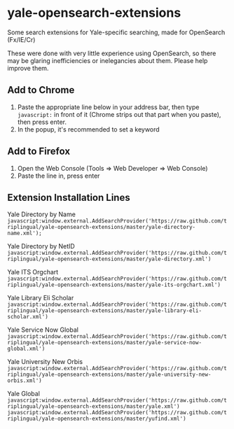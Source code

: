 yale-opensearch-extensions
==========================

Some search extensions for Yale-specific searching, made for OpenSearch (Fx/IE/Cr)

These were done with very little experience using OpenSearch, so there may be glaring inefficiencies or inelegancies about them. Please help improve them.


Add to Chrome
-------------

1. Paste the appropriate line below in your address bar, then type `javascript:` in front of it (Chrome strips out that part when you paste), then press enter.
1. In the popup, it's recommended to set a keyword


Add to Firefox
--------------

1. Open the Web Console (Tools => Web Developer => Web Console)
1. Paste the line in, press enter


Extension Installation Lines
-------

Yale Directory by Name
`javascript:window.external.AddSearchProvider('https://raw.github.com/triplingual/yale-opensearch-extensions/master/yale-directory-name.xml');`

Yale Directory by NetID
`javascript:window.external.AddSearchProvider('https://raw.github.com/triplingual/yale-opensearch-extensions/master/yale-directory.xml')`

Yale ITS Orgchart
`javascript:window.external.AddSearchProvider('https://raw.github.com/triplingual/yale-opensearch-extensions/master/yale-its-orgchart.xml')`

Yale Library Eli Scholar
`javascript:window.external.AddSearchProvider('https://raw.github.com/triplingual/yale-opensearch-extensions/master/yale-library-eli-scholar.xml')`

Yale Service Now Global
`javascript:window.external.AddSearchProvider('https://raw.github.com/triplingual/yale-opensearch-extensions/master/yale-service-now-global.xml')`

Yale University New Orbis
`javascript:window.external.AddSearchProvider('https://raw.github.com/triplingual/yale-opensearch-extensions/master/yale-university-new-orbis.xml')`

Yale Global
`javascript:window.external.AddSearchProvider('https://raw.github.com/triplingual/yale-opensearch-extensions/master/yale.xml')`
`javascript:window.external.AddSearchProvider('https://raw.github.com/triplingual/yale-opensearch-extensions/master/yufind.xml')`
